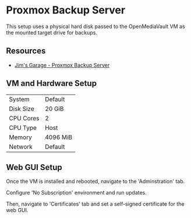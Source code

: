# Proxmox Backup Server

This setup uses a physical hard disk passed to the OpenMediaVault VM as the mounted target drive for backups.

## Resources
* [Jim's Garage - Proxmox Backup Server](https://www.youtube.com/watch?v=84QZc5cnKZc&t=875s)  

## VM and Hardware Setup    

|               |               |
| ------------- | ------------- |
| System        | Default  |
| Disk Size     | 20 GiB  |
| CPU Cores     | 2  |  
| CPU Type      | Host  |  
| Memory        | 4096 MiB  |
| Network       | Default  |


## Web GUI Setup

Once the VM is installed and rebooted, navigate to the 'Adminstration' tab.  

Configure 'No Subscription' environment and run updates.  

Then, navigate to 'Certificates' tab and set a self-signed certificate for the web GUI.  



